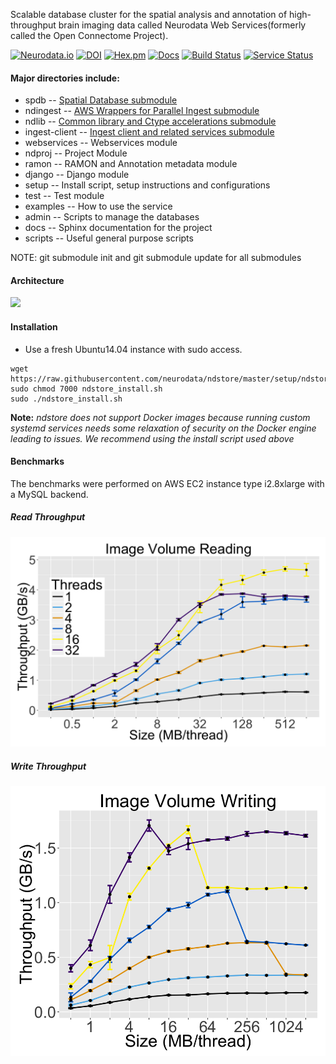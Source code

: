 Scalable database cluster for the spatial analysis and annotation of high-throughput brain imaging data called Neurodata Web Services(formerly called the Open Connectome Project).

[![Neurodata.io](https://img.shields.io/badge/Visit-neurodata.io-ff69b4.svg)](http://neurodata.io/)
[![DOI](https://zenodo.org/badge/doi/10.5281/zenodo.19972.svg)](http://dx.doi.org/10.5281/zenodo.19972)
[![Hex.pm](https://img.shields.io/hexpm/l/plug.svg)](http://www.apache.org/licenses/LICENSE-2.0.html)
[![Docs](https://img.shields.io/badge/Docs-latest-brightgreen.svg)](http://docs.neurodata.io/ndstore/)
[![Build Status](https://travis-ci.org/neurodata/ndstore.svg?branch=microns)](https://travis-ci.org/neurodata/ndstore.svg?branch=master)
[![Service Status](https://img.shields.io/badge/service-status-lightgrey.svg)](http://neurodata.statuspage.io/)


#### Major directories include:

  * spdb -- [Spatial Database submodule](https://github.com/neurodata/spdb)
  * ndingest -- [AWS Wrappers for Parallel Ingest submodule](https://github.com/neurodata/ndingest)
  * ndlib -- [Common library and Ctype accelerations submodule](https://github.com/neurodata/ndlib)
  * ingest-client -- [Ingest client and related services submodule](https://github.com/neurodata/ingest-client)
  * webservices -- Webservices module
  * ndproj -- Project Module
  * ramon -- RAMON and Annotation metadata module
  * django -- Django module
  * setup -- Install script, setup instructions and configurations
  * test -- Test module
  * examples -- How to use the service
  * admin -- Scripts to manage the databases
  * docs -- Sphinx documentation for the project
  * scripts -- Useful general purpose scripts

NOTE: git submodule init and git submodule update for all submodules

#### Architecture

![](./docs/images/neurodata_cluster.png)

#### Installation

* Use a fresh Ubuntu14.04 instance with sudo access.
```console
wget https://raw.githubusercontent.com/neurodata/ndstore/master/setup/ndstore_install.sh
sudo chmod 7000 ndstore_install.sh
sudo ./ndstore_install.sh
```
**Note:** *ndstore does not support Docker images because running custom systemd services needs some relaxation of security on the Docker engine leading to issues. We recommend using the install script used above*

#### Benchmarks

The benchmarks were performed on AWS EC2 instance type i2.8xlarge with a MySQL backend.

##### Read Throughput

![](./docs/images/neurodata_read_throughput.png)

##### Write Throughput

![](./docs/images/neurodata_write_throughput.png)
